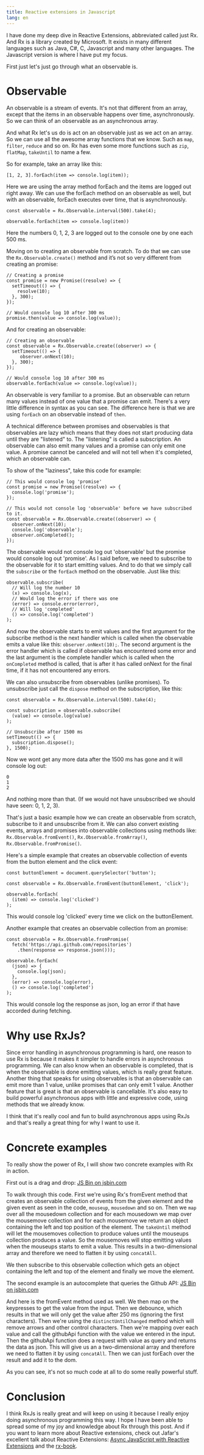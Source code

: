 ```yaml
---
title: Reactive extensions in Javascript
lang: en
---
```


I have done my deep dive in Reactive Extensions, abbreviated called just Rx. And Rx is a library created by Microsoft. It exists in many different languages such as Java, C#, C, Javascript and many other languages. The Javascript version is where I have put my focus.

First just let's just go through what an observable is.

# Observable
An observable is a stream of events. It's not that different from an array, except that the items in an observable happens over time, asynchronously. So we can think of an observable as an asynchronous array.

And what Rx let's us do is act on an observable just as we act on an array. So we can use all the awesome array functions that we know. Such as `map`, `filter`, `reduce` and so on. Rx has even some more functions such as `zip`, `flatMap`, `takeUntil` to name a few.

So for example, take an array like this:
```
[1, 2, 3].forEach(item => console.log(item));
```
Here we are using the array method forEach and the items are logged out right away. We can use the forEach method on an observable as well, but with an observable, forEach executes over time, that is asynchronously.
```
const observable = Rx.Observable.interval(500).take(4);

observable.forEach(item => console.log(item))
```
Here the numbers 0, 1, 2, 3 are logged out to the console one by one each 500 ms.

Moving on to creating an observable from scratch. To do that we can use the `Rx.Observable.create()` method and it’s not so very different from creating an promise:
```
// Creating a promise
const promise = new Promise((resolve) => {
  setTimeout(() => {
    resolve(10);
  }, 300);
});

// Would console log 10 after 300 ms
promise.then(value => console.log(value));
```
And for creating an observable:
```
// Creating an observable
const observable = Rx.Observable.create((observer) => {
  setTimeout(() => {
     observer.onNext(10);
  }, 300);
});

// Would console log 10 after 300 ms
observable.forEach(value => console.log(value));
```
An observable is very familiar to a promise. But an observable can return many values instead of one value that a promise can emit. There's a very little difference in syntax as you can see. The difference here is that we are using `forEach` on an observable instead of `then`.

A technical difference between promises and observables is that observables are lazy which means that they does not start producing data until they are "listened" to. The "listening" is called a subscription. An observable can also emit many values and a promise can only emit one value. A promise cannot be canceled and will not tell when it's completed, which an observable can.

To show of the "laziness", take this code for example:
```
// This would console log 'promise'
const promise = new Promise((resolve) => {
  console.log('promise');
});

// This would not console log 'observable' before we have subscribed to it.
const observable = Rx.Observable.create((observer) => {
  observer.onNext(10);
  console.log('observable');
  observer.onCompleted();
});
```
The observable would not console log out 'observable' but the promise would console log out 'promise'. As I said before, we need to subscribe to the observable for it to start emitting values. And to do that we simply call the `subscribe` or the `forEach` method on the observable. Just like this:
```
observable.subscribe(
  // Will log the number 10
  (x) => console.log(x),
  // Would log the error if there was one
  (error) => console.error(error),
  // Will log 'completed'
  () => console.log('completed')
);
```
And now the observable starts to emit values and
the first argument for the subscribe method is the next handler which is called when the observable emits a value like this: `observer.onNext(10);`. The second argument is the error handler which is called if observable has encountered some error and the last argument is the complete handler which is called when the `onCompleted` method is called, that is after it has called onNext for the final time, if it has not encountered any errors.

We can also unsubscribe from observables (unlike promises). To unsubscribe just call the `dispose` method on the subscription, like this:
```
const observable = Rx.Observable.interval(500).take(4);

const subscription = observable.subscribe(
  (value) => console.log(value)
);

// Unsubscribe after 1500 ms
setTimeout(() => {
  subscription.dispose();
}, 1500);
```
Now we wont get any more data after the 1500 ms has gone and it will console log out:
```
0
1
2
```
And nothing more than that. (If we would not have unsubscribed we should have seen: 0, 1, 2, 3).

That's just a basic example how we can create an observable from scratch, subscribe to it and unsubscribe from it. We can also convert existing events, arrays and promises into observable collections using methods like: `Rx.Observable.fromEvent()`, `Rx.Observable.fromArray()`,
`Rx.Observable.fromPromise()`.

Here's a simple example that creates an observable collection of events from the button element and the click event:
```
const buttonElement = document.querySelector('button');

const observable = Rx.Observable.fromEvent(buttonElement, 'click');

observable.forEach(
  (item) => console.log('clicked')
);
```
This would console log 'clicked' every time we click on the buttonElement.

Another example that creates an observable collection from an promise:
```
const observable = Rx.Observable.fromPromise(
  fetch('https://api.github.com/repositories')
    .then(response => response.json()));

observable.forEach(
  (json) => {
    console.log(json);
  },
  (error) => console.log(error),
  () => console.log('completed')
);
```
This would console log the response as json, log an error if that have accorded during fetching.

# Why use RxJs?
Since error handling in asynchronous programming is hard, one reason to use Rx is because it makes it simpler to handle errors in asynchronous programming. We can also know when an observable is completed, that is when the observable is done emitting values, which is really great feature. Another thing that speaks for using observables is that an observable can emit more than 1 value, unlike promises that can only emit 1 value. Another feature that is great is that an observable is cancellable. It's also easy to build powerful asynchronous apps with little and expressive code, using methods that we already know.

I think that it's really cool and fun to build asynchronous apps using RxJs and that's really a great thing for why I want to use it.

# Concrete examples
To really show the power of Rx, I will show two concrete examples with Rx in action.

First out is a drag and drop:
<a class="jsbin-embed" href="http://jsbin.com/yeguqerohi/embed?js,output">JS Bin on jsbin.com</a><script src="http://static.jsbin.com/js/embed.min.js?3.35.9"></script>

To walk through this code. First we're using Rx's fromEvent method that creates an observable collection of events from the given element and the given event as seen in the code, `mouseup`, `mousedown` and so on. Then we `map` over all the mousedown collection and for each mousedown we map over the mousemove collection and for each mousemove we return an object containing the left and top position of the element. The `takeUntil` method will let the mousemoves collection to produce values until the mouseups collection produces a value. So the mousemoves will stop emitting values when the mouseups starts to emit a value. This results in a two-dimensional array and therefore we need to flatten it by using `concatAll`.

We then subscribe to this observable collection which gets an object containing the left and top of the element and finally we move the element.

The second example is an autocomplete that queries the Github API:
<a class="jsbin-embed" href="http://jsbin.com/gupenejoza/embed?js,output">JS Bin on jsbin.com</a><script src="http://static.jsbin.com/js/embed.min.js?3.35.9"></script>

And here is the fromEvent method used as well. We then map on the keypresses to get the value from the input. Then we debounce, which results in that we will only get the value after 250 ms (ignoring the first characters). Then we're using the `distinctUntilChanged` method which will remove arrows and other control characters. Then  we're mapping over each value and call the githubApi function with the value we entered in the input. Then the githubApi function does a request with value as query and returns the data as json. This will give us an a two-dimensional array and therefore we need to flatten it by using `concatAll`. Then we can just forEach over the result and add it to the dom.

As you can see, it's not so much code at all to do some really powerful stuff.

# Conclusion
I think RxJs is really great and will keep on using it because I really enjoy doing asynchronous programming this way. I hope I have been able to spread some of my joy and knowledge about Rx through this post. And if you want to learn more about Reactive extensions, check out Jafar's excellent talk about Reactive Extensions: [Async JavaScript with Reactive Extensions](https://www.youtube.com/watch?v=XRYN2xt11Ek) and the [rx-book](http://xgrommx.github.io/rx-book/).
